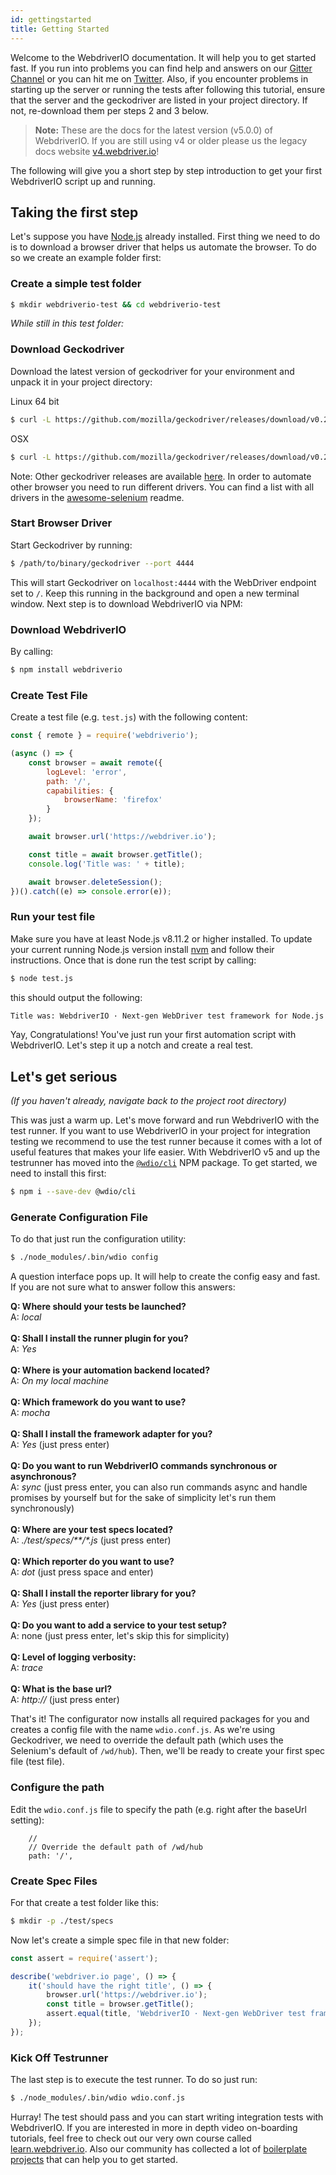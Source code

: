 ```yaml
---
id: gettingstarted
title: Getting Started
---
```


Welcome to the WebdriverIO documentation. It will help you to get started fast. If you run into problems you can find help and answers on our [Gitter Channel](https://gitter.im/webdriverio/webdriverio) or you can hit me on [Twitter](https://twitter.com/webdriverio). Also, if you encounter problems in starting up the server or running the tests after following this tutorial, ensure that the server and the geckodriver are listed in your project directory. If not, re-download them per steps 2 and 3 below.

> __Note:__ These are the docs for the latest version (v5.0.0) of WebdriverIO. If you are still using v4 or older please us the legacy docs website [v4.webdriver.io](http://v4.webdriver.io)!

The following will give you a short step by step introduction to get your first WebdriverIO script up and running.

## Taking the first step

Let's suppose you have [Node.js](http://nodejs.org/) already installed. First thing we need to do is to download a browser driver that helps us automate the browser. To do so we create an example folder first:

### Create a simple test folder

```sh
$ mkdir webdriverio-test && cd webdriverio-test
```

*While still in this test folder:*

### Download Geckodriver

Download the latest version of geckodriver for your environment and unpack it in your project directory:

Linux 64 bit

```sh
$ curl -L https://github.com/mozilla/geckodriver/releases/download/v0.21.0/geckodriver-v0.21.0-linux64.tar.gz | tar xz
```

OSX

```sh
$ curl -L https://github.com/mozilla/geckodriver/releases/download/v0.21.0/geckodriver-v0.21.0-macos.tar.gz | tar xz
```

Note: Other geckodriver releases are available [here](https://github.com/mozilla/geckodriver/releases). In order to automate other browser you need to run different drivers. You can find a list with all drivers in the [awesome-selenium](https://github.com/christian-bromann/awesome-selenium#driver) readme.

### Start Browser Driver

Start Geckodriver by running:

```sh
$ /path/to/binary/geckodriver --port 4444
```

This will start Geckodriver on `localhost:4444` with the WebDriver endpoint set to `/`. Keep this running in the background and open a new terminal window. Next step is to download WebdriverIO via NPM:

### Download WebdriverIO

By calling:

```sh
$ npm install webdriverio
```

### Create Test File

Create a test file (e.g. `test.js`) with the following content:

```js
const { remote } = require('webdriverio');

(async () => {
    const browser = await remote({
        logLevel: 'error',
        path: '/',
        capabilities: {
            browserName: 'firefox'
        }
    });

    await browser.url('https://webdriver.io');

    const title = await browser.getTitle();
    console.log('Title was: ' + title);

    await browser.deleteSession();
})().catch((e) => console.error(e));
```

### Run your test file

Make sure you have at least Node.js v8.11.2 or higher installed. To update your current running Node.js version install [nvm](https://github.com/creationix/nvm) and follow their instructions. Once that is done run the test script by calling:

```sh
$ node test.js
```

this should output the following:

```sh
Title was: WebdriverIO · Next-gen WebDriver test framework for Node.js
```

Yay, Congratulations! You've just run your first automation script with WebdriverIO. Let's step it up a notch and create a real test.

## Let's get serious

*(If you haven't already, navigate back to the project root directory)*

This was just a warm up. Let's move forward and run WebdriverIO with the test runner. If you want to use WebdriverIO in your project for integration testing we recommend to use the test runner because it comes with a lot of useful features that makes your life easier. With WebdriverIO v5 and up the testrunner has moved into the [`@wdio/cli`](https://www.npmjs.com/package/@wdio/cli) NPM package. To get started, we need to install this first:

```sh
$ npm i --save-dev @wdio/cli
```

### Generate Configuration File

To do that just run the configuration utility:

```sh
$ ./node_modules/.bin/wdio config
```

A question interface pops up. It will help to create the config easy and fast. If you are not sure what to answer follow this answers:

__Q: Where should your tests be launched?__<br>
A: _local_<br>
<br>
__Q: Shall I install the runner plugin for you?__<br>
A: _Yes_<br>
<br>
__Q: Where is your automation backend located?__<br>
A: _On my local machine_<br>
<br>
__Q: Which framework do you want to use?__<br>
A: _mocha_<br>
<br>
__Q: Shall I install the framework adapter for you?__<br>
A: _Yes_ (just press enter)<br>
<br>
__Q: Do you want to run WebdriverIO commands synchronous or asynchronous?__<br>
A: _sync_ (just press enter, you can also run commands async and handle promises by yourself but for the sake of simplicity let's run them synchronously)<br>
<br>
__Q: Where are your test specs located?__<br>
A: _./test/specs/**/*.js_ (just press enter)<br>
<br>
__Q: Which reporter do you want to use?__<br>
A: _dot_ (just press space and enter)<br>
<br>
__Q: Shall I install the reporter library for you?__<br>
A: _Yes_ (just press enter)<br>
<br>
__Q: Do you want to add a service to your test setup?__<br>
A: none (just press enter, let's skip this for simplicity)<br>
<br>
__Q: Level of logging verbosity:__<br>
A: _trace_<br>
<br>
__Q: What is the base url?__<br>
A: _http://_ (just press enter)<br>

That's it! The configurator now installs all required packages for you and creates a config file with the name `wdio.conf.js`. As we're using Geckodriver, we need to override the default path (which uses the Selenium's default of `/wd/hub`). Then, we'll be ready to create your first spec file (test file).

### Configure the path
Edit the `wdio.conf.js` file to specify the path (e.g. right after the baseUrl setting):

```
    //
    // Override the default path of /wd/hub
    path: '/',
```


### Create Spec Files

For that create a test folder like this:

```sh
$ mkdir -p ./test/specs
```

Now let's create a simple spec file in that new folder:

```js
const assert = require('assert');

describe('webdriver.io page', () => {
    it('should have the right title', () => {
        browser.url('https://webdriver.io');
        const title = browser.getTitle();
        assert.equal(title, 'WebdriverIO · Next-gen WebDriver test framework for Node.js');
    });
});
```

### Kick Off Testrunner

The last step is to execute the test runner. To do so just run:

```sh
$ ./node_modules/.bin/wdio wdio.conf.js
```

Hurray! The test should pass and you can start writing integration tests with WebdriverIO. If you are interested in more in depth video on-boarding tutorials, feel free to check out our very own course called [learn.webdriver.io](https://learn.webdriver.io/?coupon=wdio). Also our community has collected a lot of [boilerplate projects](BoilerplateProjects.md) that can help you to get started.
